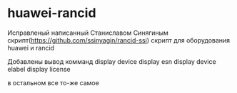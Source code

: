 # huawei-rancid
Исправленый написанный Станиславом Синягиным скрипт(https://github.com/ssinyagin/rancid-ssi) скрипт для оборудования huawei и rancid

Добавлены вывод комманд
display device
display esn
display device elabel
display license

в остальном все то-же самое
